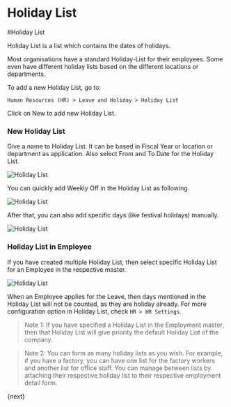 <!-- add-breadcrumbs -->
# Holiday List

#Holiday List

Holiday List is a list which contains the dates of holidays.

Most organisations have a standard Holiday-List for their employees. Some even have different holiday lists based on the different locations or departments.

To add a new Holiday List, go to:

`Human Resources (HR) > Leave and Holiday > Holiday List`

Click on New to add new Holiday List.
  
### New Holiday List

Give a name to Holiday List. It can be based in Fiscal Year or location or department as application. Also select From and To Date for the Holiday List.

<img class="screenshot" alt="Holiday List" src="/docs/assets/img/human-resources/holiday-list-1.png"> 

You can quickly add Weekly Off in the Holiday List as following.

<img class="screenshot" alt="Holiday List" src="/docs/assets/img/human-resources/holiday-list-2.gif"> 

After that, you can also add specific days (like festival holidays) manually.

<img class="screenshot" alt="Holiday List" src="/docs/assets/img/human-resources/holiday-list-3.png"> 

  
### Holiday List in Employee

If you have created multiple Holiday List, then select specific Holiday List for an Employee in the respective master.

<img class="screenshot" alt="Holiday List" src="/docs/assets/img/human-resources/holiday-list-4.png"> 

When an Employee applies for the Leave, then days mentioned in the Holiday List will not be counted, as they are holiday already. For more configuration option in Holiday List, check `HR > HR Settings`.

> Note 1: If you have specified a Holiday List in the Employment master, then that Holiday List will give priority the default Holiday List of the company.

> Note 2: You can form as many holiday lists as you wish. For example, if you have a factory, you can have one list for the factory workers and another list for office staff. You can manage between lists by attaching their respective holiday list to their respective employment detail form.

{next}
